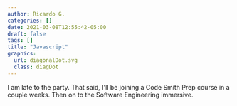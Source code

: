 ```yaml
---
author: Ricardo G.
categories: []
date: 2021-03-08T12:55:42-05:00
draft: false
tags: []
title: "Javascript"
graphics: 
  url: diagonalDot.svg
  class: diagDot
---
```

I am late to the party. That said, I'll be joining a Code Smith Prep course in a couple weeks. Then on to the Software Engineering immersive.